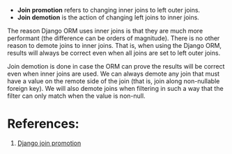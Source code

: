 - **Join promotion** refers to changing inner joins to left outer joins.
- **Join demotion** is the action of changing left joins to inner joins.

The reason Django ORM uses inner joins is that they are much more performant
(the difference can be orders of magnitude). There is no other reason to
demote joins to inner joins. That is, when using the Django ORM, results will
always be correct even when all joins are set to left outer joins.

Join demotion is done in case the ORM can prove the results will be correct even
when inner joins are used. We can always demote any join that must have a value
on the remote side of the join (that is, join along non-nullable foreign key).
We will also demote joins when filtering in such a way that the filter can only
match when the value is non-null.

# References:

1. [Django join promotion](!https://gist.github.com/abrookins/533d5a1371667443bd7d7973375f3400)